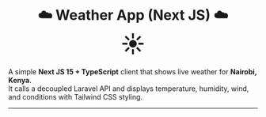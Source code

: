 <h1 align="center">
  ☁️ <strong>Weather&nbsp;App&nbsp;(Next&nbsp;JS)</strong> ☁️  
  <br>
  <span style="font-size:3rem;">☀️</span>
</h1>

A simple **Next&nbsp;JS 15 + TypeScript** client that shows live weather for **Nairobi, Kenya**.  
It calls a decoupled Laravel API and displays temperature, humidity, wind, and conditions with Tailwind CSS styling.

---